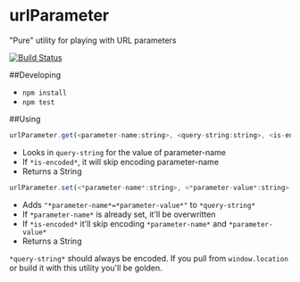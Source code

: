 # urlParameter

"Pure" utility for playing with URL parameters

[![Build Status](https://travis-ci.org/delphic-digital/urlParameter.svg?branch=master)](https://travis-ci.org/delphic-digital/urlParameter)

##Developing

 - `npm install`
 - `npm test`

##Using

```javascript
urlParameter.get(<parameter-name:string>, <query-string:string>, <is-encoded:boolean optional>)
```

- Looks in `query-string` for the value of parameter-name
- If `*is-encoded*`, it will skip encoding parameter-name
- Returns a String

```javascript
urlParameter.set(<*parameter-name*:string>, <*parameter-value*:string>, <*query-string*:string>, <*is-encoded*:boolean optional>)
```

- Adds `"*parameter-name*=*parameter-value*"` to `*query-string*` 
- If `*parameter-name*` is already set, it'll be overwritten
- If `*is-encoded*` it'll skip encoding `*parameter-name*` and `*parameter-value*`
- Returns a String

`*query-string*` should always be encoded. If you pull from `window.location` or build it with this utility you'll be golden.